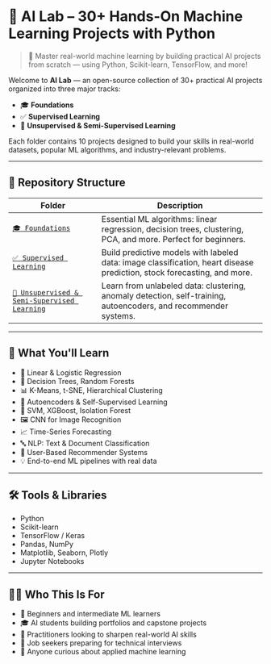 # 🚀 AI Lab – 30+ Hands-On Machine Learning Projects with Python

> 🤖 Master real-world machine learning by building practical AI projects from scratch — using Python, Scikit-learn, TensorFlow, and more!

Welcome to **AI Lab** — an open-source collection of 30+ practical AI projects organized into three major tracks:

- 🎓 **Foundations**
- ✅ **Supervised Learning**
- 🧩 **Unsupervised & Semi-Supervised Learning**

Each folder contains 10 projects designed to build your skills in real-world datasets, popular ML algorithms, and industry-relevant problems.

---

## 📁 Repository Structure

| Folder | Description |
|--------|-------------|
| [`🎓 Foundations`](./%Foundations/) | Essential ML algorithms: linear regression, decision trees, clustering, PCA, and more. Perfect for beginners. |
| [`✅ Supervised Learning`](./Supervised%20Learning/) | Build predictive models with labeled data: image classification, heart disease prediction, stock forecasting, and more. |
| [`🧩 Unsupervised & Semi-Supervised Learning`](./Unsupervised%20%26%20Semi-Supervised%20Learning/) | Learn from unlabeled data: clustering, anomaly detection, self-training, autoencoders, and recommender systems. |

---

## 🎯 What You'll Learn

- 🔢 Linear & Logistic Regression  
- 🌳 Decision Trees, Random Forests  
- 📊 K-Means, t-SNE, Hierarchical Clustering  
- 🧠 Autoencoders & Self-Supervised Learning  
- 🧮 SVM, XGBoost, Isolation Forest  
- 🖼️ CNN for Image Recognition  
- 📈 Time-Series Forecasting  
- 🔤 NLP: Text & Document Classification  
- 👥 User-Based Recommender Systems  
- 💡 End-to-end ML pipelines with real data

---

## 🛠 Tools & Libraries

- Python  
- Scikit-learn  
- TensorFlow / Keras  
- Pandas, NumPy  
- Matplotlib, Seaborn, Plotly  
- Jupyter Notebooks

---

## 👨‍💻 Who This Is For

- 📘 Beginners and intermediate ML learners  
- 🎓 AI students building portfolios and capstone projects  
- 🔬 Practitioners looking to sharpen real-world AI skills  
- 💼 Job seekers preparing for technical interviews  
- 🤝 Anyone curious about applied machine learning

